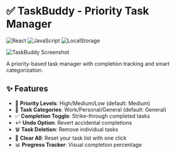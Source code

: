 # ✅ TaskBuddy - Priority Task Manager

![React](https://img.shields.io/badge/React-20232A?style=for-the-badge&logo=react&logoColor=61DAFB)
![JavaScript](https://img.shields.io/badge/JavaScript-F7DF1E?style=for-the-badge&logo=javascript&logoColor=black)
![LocalStorage](https://img.shields.io/badge/Storage-LocalStorage-FFA500?style=for-the-badge)

![TaskBuddy Screenshot](![image](https://github.com/user-attachments/assets/1aea490a-239f-4ec5-bc0f-3593176ca7c0)
)

A priority-based task manager with completion tracking and smart categorization.

## ✨ Features

- 🎯 **Priority Levels**: High/Medium/Low (default: Medium)
- 📂 **Task Categories**: Work/Personal/General (default: General)
- ✅ **Completion Toggle**: Strike-through completed tasks
- ↩️ **Undo Option**: Revert accidental completions
- 🗑️ **Task Deletion**: Remove individual tasks
- 🧹 **Clear All**: Reset your task list with one click
- 📊 **Progress Tracker**: Visual completion percentage
